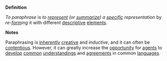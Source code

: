 **Definition**

*To paraphrase* is *to [represent](https://github.com/gcassel/Modular-Organization-Terminology/blob/master/terms/represent.md) (or [summarize](https://github.com/gcassel/Modular-Organization-Terminology/blob/master/terms/summary.md)) a [specific](https://github.com/gcassel/Modular-Organization-Terminology/blob/master/terms/specific.md) representation* by *re-[form](https://github.com/gcassel/Modular-Organization-Terminology/blob/master/terms/form.md)ing* it with different [descriptive](https://github.com/gcassel/Modular-Organization-Terminology/blob/master/terms/describe.md) [elements](https://github.com/gcassel/Modular-Organization-Terminology/blob/master/terms/element.md).

**Notes**
		
Paraphrasing is [inherently](https://github.com/gcassel/Modular-Organization-Terminology/blob/master/terms/inhere.md) [creative](https://github.com/gcassel/Modular-Organization-Terminology/blob/master/terms/create.md) and *inductive*, and it can often be [contentious](https://github.com/gcassel/Modular-Organization-Terminology/blob/master/terms/contend.md).  However, it can greatly increase the [opportunity](https://github.com/gcassel/Modular-Organization-Terminology/blob/master/terms/opportunity.md) for [agents](https://github.com/gcassel/Modular-Organization-Terminology/blob/master/terms/agent.md) to [develop](https://github.com/gcassel/Modular-Organization-Terminology/blob/master/terms/develop.md) [common](https://github.com/gcassel/Modular-Organization-Terminology/blob/master/terms/common.md) [understandings](https://github.com/gcassel/Modular-Organization-Terminology/blob/master/terms/understand.md) and [agreements](https://github.com/gcassel/Modular-Organization-Terminology/blob/master/terms/agree.md) in common [languages](https://github.com/gcassel/Modular-Organization-Terminology/blob/master/terms/language.md).
